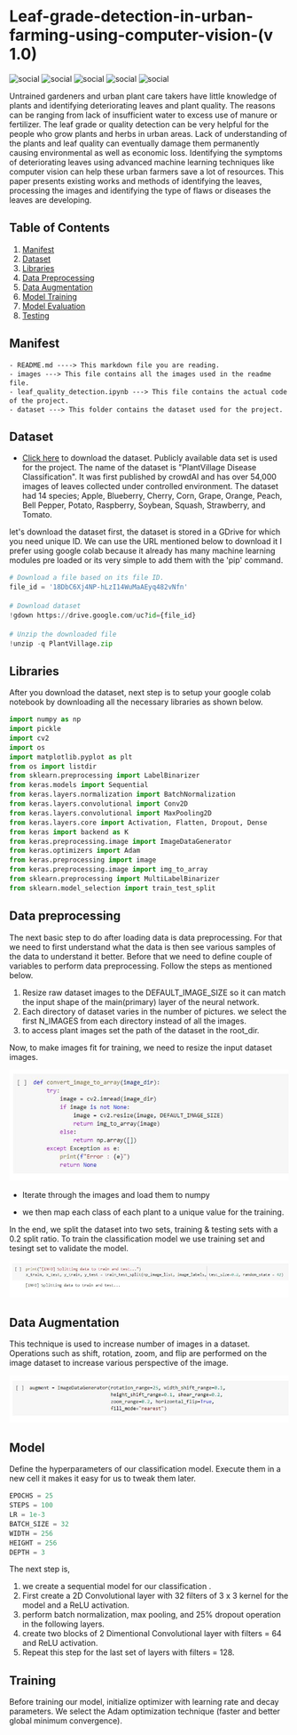 # Leaf-grade-detection-in-urban-farming-using-computer-vision-(v 1.0)
![social](https://img.shields.io/github/followers/mushtaqmahboob?style=social)  ![social](https://img.shields.io/twitter/follow/mushtaqakram?style=social)  ![social](https://img.shields.io/github/repo-size/mushtaqmahboob/Leaf-grade-detection-in-urban-farming-using-computer-vision)  ![social](https://img.shields.io/github/issues/mushtaqmahboob/Leaf-grade-detection-in-urban-farming-using-computer-vision)  ![social](https://img.shields.io/github/forks/mushtaqmahboob/Leaf-grade-detection-in-urban-farming-using-computer-vision)

Untrained gardeners and urban plant care takers have little knowledge of plants and identifying deteriorating leaves and plant quality. The reasons can be ranging from lack of insufficient water to excess use of manure or fertilizer. The leaf grade or quality detection can be very helpful for the people who grow plants and herbs in urban areas. Lack of understanding of the plants and leaf quality can eventually damage them permanently causing environmental as well as economic loss. Identifying the symptoms of deteriorating leaves using advanced machine learning techniques like computer vision can help these urban farmers save a lot of resources. This paper presents existing works and methods of identifying the leaves, processing the images and identifying the type of flaws or diseases the leaves are developing.

## Table of Contents

1. [Manifest](#manifest)
2. [Dataset](#dataset)
3. [Libraries](#Libraries)
4. [Data Preprocessing](#Data-preprocessing)
5. [Data Augmentation](#Data-Augmentation)
6. [Model Training](#Model-Training)
7. [Model Evaluation](#Model-evaluation)
8. [Testing](#Testing)

## Manifest

```
- README.md ----> This markdown file you are reading.
- images ---> This file contains all the images used in the readme file.
- leaf_quality_detection.ipynb ---> This file contains the actual code of the project.
- dataset ---> This folder contains the dataset used for the project.
```

## Dataset

- [Click here](https://drive.google.com/uc?id=18DbC6Xj4NP-hLzI14WuMaAEyq482vNfn) to download the dataset.
Publicly available data set is used for the project. The name of the dataset is "PlantVillage Disease Classification".
It was first published by crowdAI and has over 54,000 images of leaves collected under controlled environment. 
The dataset had 14 species; Apple, Blueberry, Cherry, Corn, Grape, Orange, Peach, Bell Pepper, Potato, Raspberry, Soybean, Squash, Strawberry, and Tomato.

let's download the dataset first, the dataset is stored in a GDrive for which you need unique ID. We can use the URL mentioned below to download it
I prefer using google colab because it already has many machine learning modules pre loaded or its very simple to add them with the 'pip' command.



```py
# Download a file based on its file ID.
file_id = '18DbC6Xj4NP-hLzI14WuMaAEyq482vNfn'

# Download dataset
!gdown https://drive.google.com/uc?id={file_id}

# Unzip the downloaded file
!unzip -q PlantVillage.zip

```

## Libraries
After you download the dataset, next step is to setup your google colab notebook 
by downloading all the necessary libraries as shown below.

```py
import numpy as np
import pickle
import cv2
import os
import matplotlib.pyplot as plt
from os import listdir
from sklearn.preprocessing import LabelBinarizer
from keras.models import Sequential
from keras.layers.normalization import BatchNormalization
from keras.layers.convolutional import Conv2D
from keras.layers.convolutional import MaxPooling2D
from keras.layers.core import Activation, Flatten, Dropout, Dense
from keras import backend as K
from keras.preprocessing.image import ImageDataGenerator
from keras.optimizers import Adam
from keras.preprocessing import image
from keras.preprocessing.image import img_to_array
from sklearn.preprocessing import MultiLabelBinarizer
from sklearn.model_selection import train_test_split

```

## Data preprocessing
The next basic step to do after loading data is data preprocessing. For that we need to first understand what the data is then see various samples of the data to understand it better. Before that we need to define couple of variables to perform data preprocessing. Follow the steps as mentioned below.


1. Resize raw dataset images to the DEFAULT_IMAGE_SIZE so it can match the input shape of the main(primary) layer of the neural network.
2. Each directory of dataset varies in the number of pictures. we select the first N_IMAGES from each directory instead of all the images.
3. to access plant images set the path of the dataset in the root_dir.

Now, to make images fit for training, we need to resize the input dataset images.

![Convert or resize images](images/4.JPG)

- Iterate through the images and load them to numpy


- we then map each class of each plant to a unique value for the training.

In the end, we split the dataset into two sets, training & testing sets with a 0.2 split ratio. 
To train the classification model we use training set and tesingt set to validate the model.

![](images/8.JPG)

## Data Augmentation

This technique is used to increase number of images in a dataset. Operations such as shift, rotation, zoom, and flip are performed on the image dataset to increase various perspective of the image.

![](images/7.JPG)

## Model

Define the hyperparameters of our classification model. Execute them in a new cell it makes it easy for us to tweak them later.

```py
EPOCHS = 25
STEPS = 100
LR = 1e-3
BATCH_SIZE = 32
WIDTH = 256
HEIGHT = 256
DEPTH = 3

```

The next step is, 
1. we create a sequential model for our classification . 
2. First create a 2D Convolutional layer with 32 filters of 3 x 3 kernel for the model and a ReLU activation. 
3. perform batch normalization, max pooling, and 25% dropout operation in the following layers.
4. create two blocks of 2 Dimentional Convolutional layer with filters = 64 and ReLU activation.
5.  Repeat this step for the last set of layers with filters = 128.


## Training

Before training our model, initialize optimizer with learning rate and decay parameters. 
We select the Adam optimization technique (faster and better global minimum convergence).




